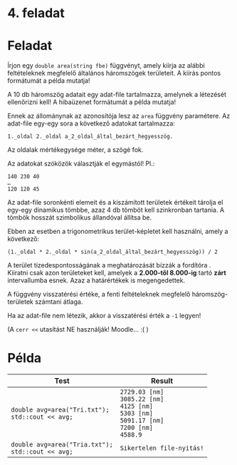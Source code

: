 # 4. feladat

# Feladat

Írjon egy `double area(string fbe)` függvényt, amely kiírja az alábbi feltételeknek
megfelelő általános háromszögek területeit. A kiírás pontos formátumát a példa mutatja!

A 10 db háromszög adatait egy adat-file tartalmazza, amelynek a létezését ellenőrizni kell! A hibaüzenet formátumát a példa mutatja!

Ennek az állománynak az azonosítója lesz az `area` függvény paramétere.
Az adat-file egy-egy sora a következő adatokat tartalmazza:

```
1._oldal 2._oldal a_2_oldal_által_bezárt_hegyesszög.
```

Az oldalak mértékegysége méter, a szögé fok.

Az adatokat szóközök választják el egymástól! Pl.:

```
140 230 40
…
120 120 45
```

Az adat-file soronkénti elemeit és a kiszámított területek értékeit tárolja el egy-egy dinamikus tömbbe, azaz 4 db tömböt kell szinkronban tartania. A tömbök hosszát szimbolikus állandóval állítsa be.

Ebben az esetben a trigonometrikus terület-képletet kell használni, amely a következő:

```
(1._oldal * 2._oldal * sin(a_2_oldal_által_bezárt_hegyesszög)) / 2
```

A terület tizedespontosságának a meghatározását bízzák a fordítóra
.
Kiíratni csak azon területeket kell, amelyek a **2.000-től 8.000-ig** tartó **zárt** intervallumba esnek. Azaz a határértékek is megengedettek.

A függvény visszatérési értéke, a fenti feltételeknek megfelelő háromszög-területek számtani átlaga.

Ha az adat-file nem létezik, akkor a visszatérési érték a `-1` legyen!

(A `cerr <<` utasítást NE használják! Moodle… :( )

# Példa

| Test                                                    | Result                                                                                                                  |
| ------------------------------------------------------- | ----------------------------------------------------------------------------------------------------------------------- |
| `double avg=area("Tri.txt");` <br> `std::cout << avg;`  | `2729.03 [nm]` <br> `3085.22 [nm]` <br> `4125 [nm]` <br> `5303 [nm]` <br> `5091.17 [nm]` <br> `7200 [nm]` <br> `4588.9` |
| `double avg=area("Tria.txt");` <br> `std::cout << avg;` | `Sikertelen file-nyitás!`                                                                                               |
